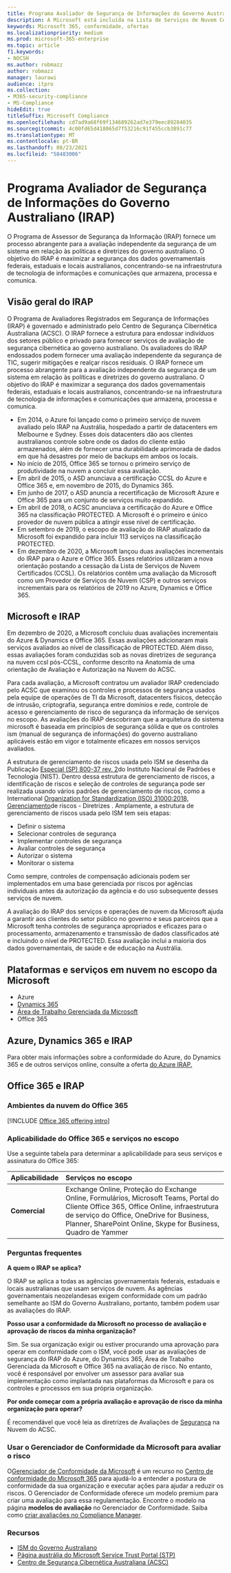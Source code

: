 ```yaml
---
title: Programa Avaliador de Segurança de Informações do Governo Australiano (IRAP)
description: A Microsoft está incluída na Lista de Serviços de Nuvem Certificados na Austrália para DLM (Marcadores limite de disseminação não classificados) e dados PROTEGIDOs com base em uma avaliação e certificação do IRAP pelo Centro de Segurança Cibernética (ACSC) australiano.
keywords: Microsoft 365, conformidade, ofertas
ms.localizationpriority: medium
ms.prod: microsoft-365-enterprise
ms.topic: article
f1.keywords:
- NOCSH
ms.author: robmazz
author: robmazz
manager: laurawi
audience: itpro
ms.collection:
- M365-security-compliance
- MS-Compliance
hideEdit: true
titleSuffix: Microsoft Compliance
ms.openlocfilehash: cd7ad9a68f69f134689262ad7e379eec89284035
ms.sourcegitcommit: 4c00fd65d418065d7f53216c91f455ccb3891c77
ms.translationtype: MT
ms.contentlocale: pt-BR
ms.lasthandoff: 08/23/2021
ms.locfileid: "58483006"
---
```

# <a name="australian-government-information-security-registered-assessor-program-irap"></a>Programa Avaliador de Segurança de Informações do Governo Australiano (IRAP)

O Programa de Assessor de Segurança da Informação (IRAP) fornece um processo abrangente para a avaliação independente da segurança de um sistema em relação às políticas e diretrizes do governo australiano. O objetivo do IRAP é maximizar a segurança dos dados governamentais federais, estaduais e locais australianos, concentrando-se na infraestrutura de tecnologia de informações e comunicações que armazena, processa e comunica.

## <a name="irap-overview"></a>Visão geral do IRAP

O Programa de Avaliadores Registrados em Segurança de Informações (IRAP) é governado e administrado pelo Centro de Segurança Cibernética Australiana (ACSC). O IRAP fornece a estrutura para endossar indivíduos dos setores público e privado para fornecer serviços de avaliação de segurança cibernética ao governo australiano. Os avaliadores do IRAP endossados podem fornecer uma avaliação independente da segurança de TIC, sugerir mitigações e realçar riscos residuais. O IRAP fornece um processo abrangente para a avaliação independente da segurança de um sistema em relação às políticas e diretrizes do governo australiano. O objetivo do IRAP é maximizar a segurança dos dados governamentais federais, estaduais e locais australianos, concentrando-se na infraestrutura de tecnologia de informações e comunicações que armazena, processa e comunica.

- Em 2014, o Azure foi lançado como o primeiro serviço de nuvem avaliado pelo IRAP na Austrália, hospedado a partir de datacenters em Melbourne e Sydney. Esses dois datacenters dão aos clientes australianos controle sobre onde os dados do cliente estão armazenados, além de fornecer uma durabilidade aprimorada de dados em que há desastres por meio de backups em ambos os locais.
- No início de 2015, Office 365 se tornou o primeiro serviço de produtividade na nuvem a concluir essa avaliação.
- Em abril de 2015, o ASD anunciava a certificação CCSL do Azure e Office 365 e, em novembro de 2015, do Dynamics 365.
- Em junho de 2017, o ASD anuncia a recertificação de Microsoft Azure e Office 365 para um conjunto de serviços muito expandido.
- Em abril de 2018, o ACSC anunciava a certificação do Azure e Office 365 na classificação PROTECTED. A Microsoft é o primeiro e único provedor de nuvem pública a atingir esse nível de certificação.
- Em setembro de 2019, o escopo de avaliação do IRAP atualizado da Microsoft foi expandido para incluir 113 serviços na classificação PROTECTED.
- Em dezembro de 2020, a Microsoft lançou duas avaliações incrementais do IRAP para o Azure e Office 365. Esses relatórios utilizaram a nova orientação postando a cessação da Lista de Serviços de Nuvem Certificados (CCSL). Os relatórios contêm uma avaliação da Microsoft como um Provedor de Serviços de Nuvem (CSP) e outros serviços incrementais para os relatórios de 2019 no Azure, Dynamics e Office 365.

## <a name="microsoft-and-irap"></a>Microsoft e IRAP

Em dezembro de 2020, a Microsoft concluiu duas avaliações incrementais do Azure & Dynamics e Office 365. Essas avaliações adicionaram mais serviços avaliados ao nível de classificação de PROTECTED. Além disso, essas avaliações foram conduzidas sob as novas diretrizes de [](https://www.cyber.gov.au/acsc/government/cloud-security-guidance) segurança na nuvem ccsl pós-CCSL, conforme descrito na Anatomia de uma orientação de Avaliação e Autorização na Nuvem do ACSC.

Para cada avaliação, a Microsoft contratou um avaliador IRAP credenciado pelo ACSC que examinou os controles e processos de segurança usados pela equipe de operações de TI da Microsoft, datacenters físicos, detecção de intrusão, criptografia, segurança entre domínios e rede, controle de acesso e gerenciamento de risco de segurança da informação de serviços no escopo. As avaliações do IRAP descobriram que a arquitetura do sistema microsoft é baseada em princípios de segurança sólida e que os controles ism (manual de segurança de informações) do governo australiano aplicáveis estão em vigor e totalmente eficazes em nossos serviços avaliados.

A estrutura de gerenciamento de riscos usada pelo ISM se desenha da Publicação [Especial (SP) 800-37 rev. 2](https://csrc.nist.gov/publications/detail/sp/800-37/rev-2/final)do Instituto Nacional de Padrões e Tecnologia (NIST). Dentro dessa estrutura de gerenciamento de riscos, a identificação de riscos e seleção de controles de segurança pode ser realizada usando vários padrões de gerenciamento de riscos, como a International [Organization for Standardization (ISO) 31000:2018, Gerenciamento](https://www.iso.org/standard/65694.html)de riscos - Diretrizes . Amplamente, a estrutura de gerenciamento de riscos usada pelo ISM tem seis etapas:

- Definir o sistema
- Selecionar controles de segurança
- Implementar controles de segurança
- Avaliar controles de segurança
- Autorizar o sistema
- Monitorar o sistema

Como sempre, controles de compensação adicionais podem ser implementados em uma base gerenciada por riscos por agências individuais antes da autorização da agência e do uso subsequente desses serviços de nuvem.

A avaliação do IRAP dos serviços e operações de nuvem da Microsoft ajuda a garantir aos clientes do setor público no governo e seus parceiros que a Microsoft tenha controles de segurança apropriados e eficazes para o processamento, armazenamento e transmissão de dados classificados até e incluindo o nível de PROTECTED. Essa avaliação inclui a maioria dos dados governamentais, de saúde e de educação na Austrália.

## <a name="microsoft-in-scope-cloud-platforms--services"></a>Plataformas e serviços em nuvem no escopo da Microsoft

- Azure
- [Dynamics 365](https://aka.ms/d365-compliance-list)
- [Área de Trabalho Gerenciada da Microsoft](/microsoft-365/managed-desktop/intro/compliance)
- Office 365

## <a name="azure-dynamics-365-and-irap"></a>Azure, Dynamics 365 e IRAP

Para obter mais informações sobre a conformidade do Azure, do Dynamics 365 e de outros serviços online, consulte a oferta [do Azure IRAP.](/azure/compliance/offerings/offering-australia-irap)

## <a name="office-365-and-irap"></a>Office 365 e IRAP

### <a name="office-365-cloud-environments"></a>Ambientes da nuvem do Office 365

[!INCLUDE [Office 365 offering intro](../includes/o365-offering-introduction.md)]

### <a name="office-365-applicability-and-in-scope-services"></a>Aplicabilidade do Office 365 e serviços no escopo

Use a seguinte tabela para determinar a aplicabilidade para seus serviços e assinatura do Office 365:

| **Aplicabilidade** | **Serviços no escopo** |
|:------------------|:----------------------|
| **Comercial** | Exchange Online, Proteção do Exchange Online, Formulários, Microsoft Teams, Portal do Cliente Office 365, Office Online, infraestrutura de serviço do Office, OneDrive for Business, Planner, SharePoint Online, Skype for Business, Quadro de Yammer |

### <a name="frequently-asked-questions"></a>Perguntas frequentes

**A quem o IRAP se aplica?**

O IRAP se aplica a todas as agências governamentais federais, estaduais e locais australianas que usam serviços de nuvem. As agências governamentais neozelandesas exigem conformidade com um padrão semelhante ao ISM do Governo Australiano, portanto, também podem usar as avaliações do IRAP.

**Posso usar a conformidade da Microsoft no processo de avaliação e aprovação de riscos da minha organização?**

Sim. Se sua organização exigir ou estiver procurando uma aprovação para operar em conformidade com o ISM, você pode usar as avaliações de segurança do IRAP do Azure, do Dynamics 365, Área de Trabalho Gerenciada da Microsoft e Office 365 na avaliação de risco. No entanto, você é responsável por envolver um assessor para avaliar sua implementação como implantada nas plataformas da Microsoft e para os controles e processos em sua própria organização.

**Por onde começar com a própria avaliação e aprovação de risco da minha organização para operar?**

É recomendável que você leia as diretrizes de Avaliações de [Segurança](https://www.cyber.gov.au/acsc/government/cloud-security-guidance) na Nuvem do ACSC.

### <a name="use-microsoft-compliance-manager-to-assess-your-risk"></a>Usar o Gerenciador de Conformidade da Microsoft para avaliar o risco

O[Gerenciador de Conformidade da Microsoft](/microsoft-365/compliance/compliance-manager) é um recurso no [Centro de conformidade do Microsoft 365](/microsoft-365/compliance/microsoft-365-compliance-center) para ajudá-lo a entender a postura de conformidade da sua organização e executar ações para ajudar a reduzir os riscos. O Gerenciador de Conformidade oferece um modelo premium para criar uma avaliação para essa regulamentação. Encontre o modelo na página **modelos de avaliação** no Gerenciador de Conformidade. Saiba como [criar avaliações no Compliance Manager](/microsoft-365/compliance/compliance-manager-assessments).

### <a name="resources"></a>Recursos

- [ISM do Governo Australiano](https://acsc.gov.au/infosec/ism/index.htm)
- [Página austrália do Microsoft Service Trust Portal (STP)](https://aka.ms/au-irap)
- [Centro de Segurança Cibernética Australiana (ACSC)](https://www.cyber.gov.au)
